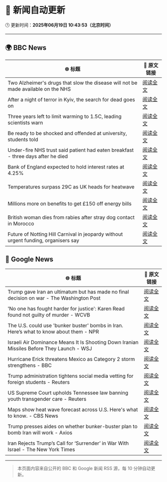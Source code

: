 # 🧠 新闻自动更新

🕒 更新时间：**2025年06月19日 10:43:53（北京时间）**

---

## 🌍 BBC News

| 🌐 标题 | 🔗 原文链接 |
|--------|-------------|
| Two Alzheimer's drugs that slow the disease will not be made available on the NHS | [阅读全文](https://www.bbc.com/news/articles/cq8zxx9kk0ko) |
| After a night of terror in Kyiv, the search for dead goes on | [阅读全文](https://www.bbc.com/news/articles/c98j1y70e95o) |
| Three years left to limit warming to 1.5C, leading scientists warn | [阅读全文](https://www.bbc.com/news/articles/cn4l927dj5zo) |
| Be ready to be shocked and offended at university, students told | [阅读全文](https://www.bbc.com/news/articles/c74z8l8vkx3o) |
| Under-fire NHS trust said patient had eaten breakfast - three days after he died | [阅读全文](https://www.bbc.com/news/articles/cly2r0x9xwlo) |
| Bank of England expected to hold interest rates at 4.25% | [阅读全文](https://www.bbc.com/news/articles/c98wyyk475no) |
| Temperatures surpass 29C as UK heads for heatwave | [阅读全文](https://www.bbc.com/news/articles/c8d6jmmdq5go) |
| Millions more on benefits to get £150 off energy bills | [阅读全文](https://www.bbc.com/news/articles/cx2kym1pvn4o) |
| British woman dies from rabies after stray dog contact in Morocco | [阅读全文](https://www.bbc.com/news/articles/c98wyllp170o) |
| Future of Notting Hill Carnival in jeopardy without urgent funding, organisers say | [阅读全文](https://www.bbc.com/news/articles/cq8zxk083qko) |

## 📰 Google News

| 🌐 标题 | 🔗 原文链接 |
|--------|-------------|
| Trump gave Iran an ultimatum but has made no final decision on war - The Washington Post | [阅读全文](https://news.google.com/rss/articles/CBMigwFBVV95cUxOYTlGbFRTMkxPQnh1RTd6YWh3dWo0MVYxTUdMY2d1X1BXczNIeGpxcmI1bHBTSmlxQ2lWSDEwMVo3WDZhakc2OGs3NHdEempSSUpKVE9XY05LSXNHT2lKd05YWjlzdlhHZTRmT05DRmdnODFYa3lfUF82RU93ZEdJa243NA?oc=5) |
| 'No one has fought harder for justice': Karen Read found not guilty of murder - WCVB | [阅读全文](https://news.google.com/rss/articles/CBMifEFVX3lxTE9MY0I5aTRXNTR0VDg5akx5YjBncVlnRnZwT0dqcXBWd1NNV0N1ZFYwV2RVLUs3eG8ydkE4QVZZUVhuc3lHenVsbzc5ZmdtNjl0aFN2cFpTaW0wdjdCNHhiN3BGYklqSzJKeFNCTEJEb0I2Q1RheWctcVF2bW8?oc=5) |
| The U.S. could use 'bunker buster' bombs in Iran. Here’s what to know about them - NPR | [阅读全文](https://news.google.com/rss/articles/CBMicEFVX3lxTE5XZXdzSG1KWkFGbkNadkhGTVFTdnpRa0p3Tlc2S0tXUzFnTmxzWmZVMmJtblJNTVhKakZtbnhQTE1IOUZnZDdGZnlNM1VnNktWbHJHN2xtQ0xod2VoQk5ZWmVGQzB2cHhySjBnWXV3MkU?oc=5) |
| Israeli Air Dominance Means It Is Shooting Down Iranian Missiles Before They Launch - WSJ | [阅读全文](https://news.google.com/rss/articles/CBMiygFBVV95cUxOOU9QUHNKRkV5MkZnNGtLVFlXTDI1a0FDTTFrTlkyMjVPWDhSRDFnUnF3UVZlTmNtMlM2NWh6ck1SZkMyU09yTUl2SkRjWXZ2VGRqMXNlem5NcUs1R1BUeG91Yl9LcFpBSGlHaW5WUjV6M2poNTJEQU1fX0VhYzZPLVV3dWdJa3NiTHhlUjdTY2FMR09HSzZQMUhLSGVyVk1Ca3lJUVdVdXlpejNleHZzY0FlZF9jelMyaFkyczZxNmpiM250NkhEc2l3?oc=5) |
| Hurricane Erick threatens Mexico as Category 2 storm strengthens - BBC | [阅读全文](https://news.google.com/rss/articles/CBMiWkFVX3lxTE1uQk5GMnRKa1MwVzZCUGZhTzRDcGVBVHNneWJ1QlZyM2txdTE5NDZUQ2xCT2xIVHJBT0ViYXc5RWFBdVlZWnNHamg2ZGZWZVJPVktkSXVaclBmQdIBX0FVX3lxTE9aNENpdE1iczNBVGNtRERGY0Ixb1lnSjNSWlViUkFZQks4SHV6c2w2QkluY0NNNG1tcE02Q1c3YXlqd1ZxUFlJUHZUaHRPdU1yWmxqOXFpVGxLbTRORVNV?oc=5) |
| Trump administration tightens social media vetting for foreign students - Reuters | [阅读全文](https://news.google.com/rss/articles/CBMiwwFBVV95cUxPdkFrRTNyLUFJRlJYODBtWXpyM3NCTllCSHgtOV8wc3pNUklUMHNMdVRvWDF3aWp6eWQ1c2NPZXV0QllJTjZzdlJ4aGEzNFdnc21QbExiM1lHMG9tQWNRMFJOSm1OYVVGTnJDZE1EellpQ3pMUXNMWVdsMEpWUzBVMWlpaF9JX2lKVDgzcWNSQ1hfbTFnTGJzY1N6Zk5WZDZXa25ueHVCY3RmR3V2TWc2QnBEYk8tNzB0TE5xbUhKZDN6Wkk?oc=5) |
| US Supreme Court upholds Tennessee law banning youth transgender care - Reuters | [阅读全文](https://news.google.com/rss/articles/CBMisgFBVV95cUxORElVazRzY3RmZjZ2UFpGRUNwOXBtYkg5ZmY3OE1PVk01M2RHcTRieEw2QWRhSnprX3FldVdjRU5qM3JzeXlKOE5BbjNhS1JRTXZKX0JSd0oxdVFmNEVUSGVGekVjUVJ1dEh1dlFXOXZrdHJSeHpIaEpXaFRlbVVCdHBtY0diQlpwNURVZGx1V2ZkRTlhc3F2Zm1VeUlRVUM4dUtrR0JhT250QzU0Y2JPeWNR?oc=5) |
| Maps show heat wave forecast across U.S. Here's what to know. - CBS News | [阅读全文](https://news.google.com/rss/articles/CBMidEFVX3lxTE84MzRIcmFRLTJ5SE1ZWXFoVV9Nc0t3QXBxcWZ1QS1ObERBVXBOdHBuY2ZHQTI4ci12VF9Zb0Y4SHZxU1BMZFgxWk1mMDJZR0dEbWY5d3RsamZEQ3BzRGI4a0RLSzRXVEdOdEpqUmtFUW11RFlw0gF6QVVfeXFMTWpfa3JVcWZSLXRsNFdOQ1d1RmtscGEyeHlxSG4wVzJMVndTLURGU0ZDcF83VDhoTFJMdF9sb05wbnplXzdkeW9hS1VndlFGdG9XU25tVTdRTUotWFdhSHF3VENOcFNQVlhTSHhZTkxMQm5lTnlWTGxxVkE?oc=5) |
| Trump presses aides on whether bunker-buster plan to bomb Iran will work - Axios | [阅读全文](https://news.google.com/rss/articles/CBMihAFBVV95cUxQLVFVZVpSWjdSdmhiZEctbHVseVAwdEdkWkxmZElMcFpKMnV6WWJWeDBRQzNzOHI5MGw2S0wxRnBPYm5WeWRZdU1lb2ZwMDZGdVI1clJVTjZVX1BET0ZabGI3eFVFRVhFaW5sSVhjdTB2RVZVX19PUG1nVG1vVnZMZUFOUlk?oc=5) |
| Iran Rejects Trump’s Call for ‘Surrender’ in War With Israel - The New York Times | [阅读全文](https://news.google.com/rss/articles/CBMigAFBVV95cUxNOWhXVklTLWlrRXhPM3EzSFh4QnJMNl9nNktUVi1WZ2FmWUhDMTU4RVBqWUFaNmdpLUNYeFBMQVpUaC0zRmo5akItQ00xeUQ5d0dYdy1VeG1qMFR4aExPNlNaV3NIRzJTd2REalVGcFAwSUt6cy1PVThMaXEzcXRXNw?oc=5) |

---
> 本页面内容来自公开的 BBC 和 Google 新闻 RSS 源，每 10 分钟自动更新。